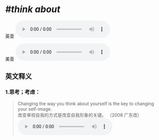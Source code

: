 # ***\#think about*** 
英音
<audio src="./media/think about1_AAC.aac" controls="controls"></audio>

美音
<audio src="./media/think about2_AAC.aac" controls="controls"></audio>



  

英文释义
---
### 1.**思考；考虑：**  

 > Changing the way you think about yourself is the key to changing your self-image.  
 > 改变审视自我的方式是改变自我形象的关键。  （2008 广东改）  
<audio src="./media/think-10.aac" controls="controls"></audio>


